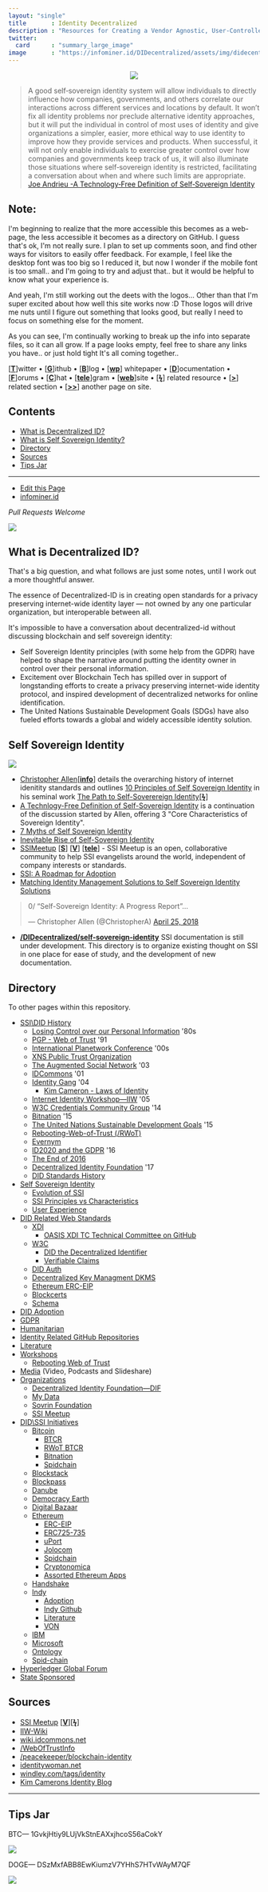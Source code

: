 ```yaml
---
layout: "single"
title       : Identity Decentralized
description : "Resources for Creating a Vendor Agnostic, User-Controlled, Identity Layer for the Internet."
twitter:
  card      : "summary_large_image"
image       : "https://infominer.id/DIDecentralized/assets/img/didecentral.png"
---
```


<center><img src="assets/img/didecentral.png"/></center>


>A good self‐sovereign identity system will allow individuals to directly influence how companies, governments, and others correlate our interactions across different services and locations by default. It won’t fix all identity problems nor preclude alternative identity approaches, but it will put the individual in control of most uses of identity and give organizations a simpler, easier, more ethical way to use identity to improve how they provide services and products. When successful, it will not only enable individuals to exercise greater control over how companies and governments keep track of us, it will also illuminate those situations where self‐sovereign identity is restricted, facilitating a conversation about when and where such limits are appropriate. [Joe Andrieu -A Technology‐Free Definition of Self‐Sovereign Identity](https://github.com/jandrieu/rebooting-the-web-of-trust-fall2016/blob/master/topics-and-advance-readings/a-technology-free-definition-of-self-sovereign-identity.pdf)

## Note:

I'm beginning to realize that the more accessible this becomes as a web-page, the less accessible it becomes as a directory on GitHub. I guess that's ok, I'm not really sure. I plan to set up comments soon, and find other ways for visitors to easily offer feedback. For example, I feel like the desktop font was too big so I reduced it, but now I wonder if the mobile font is too small.. and I'm going to try and adjust that.. but it would be helpful to know what your experience is.

And yeah, I'm still working out the deets with the logos... Other than that I'm super excited about how well this site works now :D Those logos will drive me nuts until I figure out something that looks good, but really I need to focus on something else for the moment.

As you can see, I'm continually working to break up the info into separate files, so it can all grow. If a page looks empty, feel free to share any links you have.. or just hold tight It's all coming together..


[[**T**](#contents)]witter • [[**G**](#contents)]ithub • [[**B**](#contents)]log • [[**wp**](#contents)] whitepaper • [[**D**](#contents)]ocumentation • [[**F**](#contents)]orums • [[**C**](#contents)]hat • [[**tele**](#contents)]gram • [[**web**](#contents)]site
• [[**ϟ**](#contents)] related resource • [[**>**](#contents)] related section • [[**>>**](#contents)] another page on site.

## Contents
* [What is Decentralized ID?](#what-is-decentralized-id)
* [What is Self Sovereign Identity?](#self-sovereign-identity)
* [Directory](#directory)
* [Sources](#sources)
* [Tips Jar](#tips-jar)

---

* [Edit this Page](https://github.com/infominer33/DIDecentralized)
* [infominer.id](https://infominer.id)

*Pull Requests Welcome*




![](https://i.imgur.com/9KpJRDr.png)


## What is Decentralized ID?

That's a big question, and what follows are just some notes, until I work out a more thoughtful answer.

The essence of Decentralized-ID is in creating open standards for a privacy preserving internet-wide identity layer — not owned by any one particular organization, but interoperable between all.

It's impossible to have a conversation about decentralized-id without discussing blockchain and self sovereign identity: 
  * Self Sovereign Identity principles (with some help from the GDPR) have helped to shape the narrative around putting the identity owner in control over their personal information.
  * Excitement over Blockchain Tech has spilled over in support of longstanding efforts to create a privacy preserving internet-wide identity protocol, and inspired development of decentralized networks for online identification. 
  * The United Nations Sustainable Development Goals (SDGs) have also fueled efforts towards a global and widely accessible identity solution.



## Self Sovereign Identity

![](https://imgur.com/3zz62kpl.png)


* [Christopher Allen](http://www.lifewithalacrity.com/)[[**info**](https://christophera.info/)] details the overarching history of internet idenitity standards and outlines [10 Principles of Self Sovereign Identity](https://github.com/WebOfTrustInfo/self-sovereign-identity/blob/master/self-sovereign-identity-principles.md) in his seminal work [The Path to Self-Soverereign Identity](http://www.lifewithalacrity.com/2016/04/the-path-to-self-soverereign-identity.html)[[**ϟ**](https://www.coindesk.com/path-self-sovereign-identity/amp/)]
* <a href="https://github.com/jandrieu/rebooting-the-web-of-trust-fall2016/raw/master/topics-and-advance-readings/a-technology-free-definition-of-self-sovereign-identity.pdf"><u>A Technlogy-Free Definition of Self-Sovereign Identity</u></a> is a continuation of the discussion started by Allen, offering 3 "Core Characteristics of Sovereign Identity".
* [7 Myths of Self Sovereign Identity](https://medium.com/evernym/7-myths-of-self-sovereign-identity-67aea7416b1)
* [Inevitable Rise of Self-Sovereign Identity](https://sovrin.org/wp-content/uploads/2018/03/The-Inevitable-Rise-of-Self-Sovereign-Identity.pdf)
* [SSIMeetup](http://ssimeetup.org/) [[**S**](https://www.slideshare.net/SSIMeetup/presentations)] [[**V**](https://www.youtube.com/channel/UCSqSTlKdbbCM1muGOhDa3Og)] [[**tele**](https://t.me/SSIMeetup)]
\- SSI Meetup is an open, collaborative community to help SSI evangelists around the world, independent of company interests or standards. 
* [SSI: A Roadmap for Adoption](https://github.com/WebOfTrustInfo/rebooting-the-web-of-trust-spring2018/blob/master/final-documents/a-roadmap-for-ssi.md)
* [Matching Identity Management Solutions to Self Sovereign Identity Solutions](https://www.slideshare.net/TommyKoens/matching-identity-management-solutions-to-selfsovereign-identity-principles)
<blockquote class="twitter-tweet" data-lang="en"><p lang="en" dir="ltr">0/ “Self-Sovereign Identity: A Progress Report”…</p>&mdash; Christopher Allen (@ChristopherA) <a href="https://twitter.com/ChristopherA/status/989120215702261761?ref_src=twsrc%5Etfw">April 25, 2018</a></blockquote>

* **[/DIDecentralized/self-sovereign-identity](self-sovereign-identity)** SSI documentation is still under development. This directory is to organize existing thought on SSI in one place for ease of study, and the development of new documentation.






## Directory
To other pages within this repository.

  * [SSI\DID History](history.md) 
    * [Losing Control over our Personal Information](history.md#losing-control-over-our-personal-information) '80s
    * [PGP - Web of Trust](history.md#pgp---web-of-trust) '91
    * [International Planetwork Conference](history.md#international-planetwork-conference) '00s
    * [XNS Public Trust Organization](history.md#xns-public-trust-organization)
    * [The Augmented Social Network](history.md#the-augmented-social-network) '03
    * [IDCommons](history.md#idcommons) '01
    * [Identity Gang](history.md#identity-gang) '04
      * [Kim Cameron - Laws of Identity](history.md#kim-cameron---laws-of-identity) 
    * [Internet Identity Workshop—IIW](history.md#internet-identity-workshop) '05
    * [W3C Credentials Community Group](history.md#w3c-credentials-community-group) '14 
    * [Bitnation](history.md#bitnation) '15
    * [The United Nations Sustainable Development Goals](history.md#the-united-nations-sustainable-development-goals) '15
    * [Rebooting-Web-of-Trust (/RWoT)](history.md#rebooting-the-web-of-trust)
    * [Evernym](history.md#evernym)
    * [ID2020 and the GDPR](history.md#id2020-and-the-gdpr) '16
    * [The End of 2016](history.md#the-end-of-2016)
    * [Decentralized Identity Foundation](history.md#decentralized-identity-foundation) '17
    * [DID Standards History](history.md#standards-history)
* [Self Sovereign Identity](/self-sovereign-identity) 
  * [Evolution of SSI](/self-sovereign-identity/evolution-of-ssi.md) 
  * [SSI Principles vs Characteristics](/self-sovereign-identity/ssi-principles-vs-characteristics.md) 
  * [User Experience](/self-sovereign-identity/user-experience.md) 
* [DID Related Web Standards](/standards) 
  * [XDI](/standards/#xdi) 
    * [OASIS XDI TC Technical Committee on GitHub](/standards/#oasis-xdi-tech-committee-on-github) 
  * [W3C](/standards/#w3c) 
    * [DID the Decentralized Identifier](/standards/#did-the-decentralized-identifier) 
    * [Verifiable Claims](/standards/#verifiable-claims) 
  * [DID Auth](/standards/#did-auth) 
  * [Decentralized Key Managment DKMS](/standards/#decentralized-key-management-agents) 
  * [Ethereum ERC-EIP](/standards/#ethereum-erc-eip)
  * [Blockcerts](/standards/#blockcerts) 
  * [Schema](/standards/#schema) 
* [DID Adoption](/adoption/) 
* [GDPR](/gdpr) 
* [Humanitarian](/humanitarian/) 
* [Identity Related GitHub Repositories](/identity-github/) 
* [Literature](/literature/) 
* [Workshops](/workshops) 
  * [Rebooting Web of Trust](/workshops/rebooting-web-of-trust/) 
* [Media](/media/)  (Video, Podcasts and Slideshare) 
* [Organizations](/organizations) 
  * [Decentralized Identity Foundation—DIF](/organizations/identity-foundation.md) 
  * [My Data](/organizations/mydata.md)
  * [Sovrin Foundation](/organizations/sovrin.foundation.md) 
  * [SSI Meetup](/organizations/ssi-meetup.md)
* [DID\SSI Initiatives](/id-initiatives) 
  * [Bitcoin](/id-initiatives/bitcoin.md) 
    * [BTCR](/id-initiatives/bitcoin.md#btcr)
    * [RWoT BTCR](/id-initiatives/bitcoin.md#rwot-btcr)
    * [Bitnation](/id-initiatives/bitcoin.md#bitnation)
    * [Spidchain](/id-initiatives/bitcoin.md#spidchain) 
  * [Blockstack](/id-initiatives/blockstack.md)
  * [Blockpass](/id-initiatives/blockpass.md)
  * [Danube](/id-initiatives/danube.md)
  * [Democracy Earth](/id-initiatives/democracy-earth.md)
  * [Digital Bazaar](/id-initiatives/digital-bazaar.md)
  * [Ethereum](/id-initiatives/ethereum/) 
    * [ERC-EIP](/id-initiatives/ethereum/#erc-eip) 
    * [ERC725-735](/id-initiatives/ethereum/erc725-735)
    * [uPort](/id-initiatives/ethereum/uport.md) 
    * [Jolocom](/id-initiatives/ethereum/#jolocom) 
    * [Spidchain](/id-initiatives/ethereum/#spidchain) 
    * [Cryptonomica](/id-initiatives/ethereum/cryptonomica.md) 
    * [Assorted Ethereum Apps](/id-initiatives/ethereum/#assorted-ethereum-apps) 
  * [Handshake](/id-initiatives/handshake.md)
  * [Indy](/id-initiatives/indy-ecosystem/) 
    * [Adoption](/id-initiatives/indy-ecosystem/adoption.md) 
    * [Indy Github](/id-initiatives/indy-ecosystem/indy-github.md) 
    * [Literature](/id-initiatives/indy-ecosystem/literature.md) 
    * [VON](/id-initiatives/indy-ecosystem/VON.md) 
  * [IBM](/id-initiatives/ibm.md) 
  * [Microsoft](/id-initiatives/microsoft.md) 
  * [Ontology](/id-initiatives/ontology.md)
  * [Spid-chain](/id-initiatives/spid-chain.md)
* [Hyperledger Global Forum](/hgf-2018/) 
* [State Sponsored](/state-sponsored.md) 



## Sources
* [SSI Meetup](http://ssimeetup.org/) [[**V**](https://www.youtube.com/channel/UCSqSTlKdbbCM1muGOhDa3Og)][[**ϟ**](https://www.slideshare.net/SSIMeetup/presentations/)] 
* [IIW-Wiki](https://iiw.idcommons.net/Main_Page)
* [wiki.idcommons.net](http://wiki.idcommons.net/Main_Page)
* [/WebOfTrustInfo](https://github.com/WebOfTrustInfo/)
* [/peacekeeper/blockchain-identity](https://github.com/peacekeeper/blockchain-identity)
* [identitywoman.net](https://identitywoman.net/)
* [windley.com/tags/identity](http://www.windley.com/tags/identity.shtml)
* [Kim Camerons Identity Blog](https://identityblog.com)

---

## Tips Jar

BTC— 1GvkjHtiy9LUjVkStnEAXxjhcoS56aCokY

![](https://imgur.com/yXLLm9Bl.png) 

DOGE— DSzMxfABB8EwKiumzV7YHhS7HTvWAyM7QF

![](https://i.imgur.com/0zBLoUP.png) 
